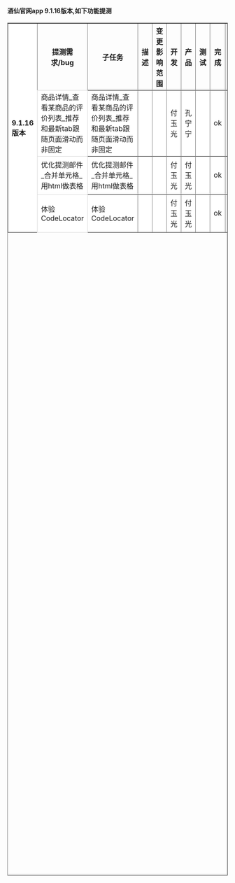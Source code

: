 

 <h4> 酒仙官网app 9.1.16版本,如下功能提测 </h4> 


<table border="1" cellpadding="0" cellspacing="0" width="50%" height="50%">
    <tr>
      <th style="background-color:#ffffff;" rowspan="8" align="left">9.1.16版本</th>
    </tr>
      	<tr>
    	    	<th>提测需求/bug</th>
    	    	<th>子任务</th>
    	    	<th>描述</th>
    	    	<th>变更影响范围</th>
    	    	<th rowspan="1">开发</th>
    	    	<th>产品</th>
    	    	<th>测试</th>
    	    	<th>完成</th>
    	    	<th>自测</th>
    	    	<th>编号</th>
    	    	<th>提测时间</th>
    	    	<th style="width:15px">提测分支</th>
      	</tr>
  <tr>
      <td rowspan="2" style="background-color:#ffffff;border-width:1px;border-style:solid;border-color:#d9d9d9;opacity:1" align="left"  >商品详情_查看某商品的评价列表_推荐和最新tab跟随页面滑动而非固定</td>
  </tr>
    	<tr style="background-color:#ffffffff;">
    	  <td rowspan="1" align="left" translate="子任务">商品详情_查看某商品的评价列表_推荐和最新tab跟随页面滑动而非固定</td>
    	  <td translate="描述">       <pre></pre></td>
    	  <td translate="变更影响范围">    </td>
    	  <td translate="开发">付玉光</td>
    	  <td translate="产品">孔宁宁</td>
    	  <td translate="测试"></td>
    	  <td translate="完成">ok</td>
    	  <td translate="自测">ok</td>
        <td translate="编号">2023-09-08/19-09-02</td>
        <td translate="提测时间">2023-09-13/15:12:06</td>
        <td translate="提测分支" >feature/feature_preRelease_9.1.16</td>
    	</tr>
  <tr>
      <td rowspan="2" style="background-color:#ffffff;border-width:1px;border-style:solid;border-color:#d9d9d9;opacity:1" align="left"  >优化提测邮件_合并单元格_用html做表格</td>
  </tr>
    	<tr style="background-color:#ffffffff;">
    	  <td rowspan="1" align="left" translate="子任务">优化提测邮件_合并单元格_用html做表格</td>
    	  <td translate="描述">       <pre></pre></td>
    	  <td translate="变更影响范围">    </td>
    	  <td translate="开发">付玉光</td>
    	  <td translate="产品">付玉光</td>
    	  <td translate="测试"></td>
    	  <td translate="完成">ok</td>
    	  <td translate="自测">ok</td>
        <td translate="编号">2023-09-12/10-03-02</td>
        <td translate="提测时间">2023-09-14/17:49:39</td>
        <td translate="提测分支" >feature/feature_preRelease_9.1.16</td>
    	</tr>
  <tr>
      <td rowspan="2" style="background-color:#ffffff;border-width:1px;border-style:solid;border-color:#d9d9d9;opacity:1" align="left"  >体验CodeLocator</td>
  </tr>
    	<tr style="background-color:#ffffffff;">
    	  <td rowspan="1" align="left" translate="子任务">体验CodeLocator</td>
    	  <td translate="描述">       <pre></pre></td>
    	  <td translate="变更影响范围">    </td>
    	  <td translate="开发">付玉光</td>
    	  <td translate="产品">付玉光</td>
    	  <td translate="测试"></td>
    	  <td translate="完成">ok</td>
    	  <td translate="自测">ok</td>
        <td translate="编号">2023-09-14/09-06-13</td>
        <td translate="提测时间">2023-09-14/17:50:59</td>
        <td translate="提测分支" >feature/feature_preRelease_9.1.16</td>
    	</tr>
</table>


  
